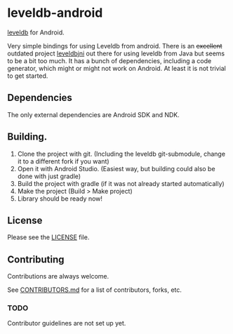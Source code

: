 # leveldb-android

[leveldb](https://github.com/google/leveldb) for Android.

Very simple bindings for using Leveldb from android.
There is an ~~excellent~~ outdated project [leveldbjni](https://github.com/fusesource/leveldbjni)
 out there for using leveldb from Java but seems to be a bit too much.
It has a bunch of dependencies, including a code generator,
 which might or might not work on Android. At least it is not trivial to get started.


## Dependencies

The only external dependencies are Android SDK and NDK.


## Building.

1. Clone the project with git. (Including the leveldb git-submodule, change it to a different fork if you want)
2. Open it with Android Studio. (Easiest way, but building could also be done with just gradle)
3. Build the project with gradle (if it was not already started automatically)
4. Make the project (Build > Make project)
5. Library should be ready now!


## License

Please see the [LICENSE](LICENSE) file.


## Contributing

Contributions are always welcome.

See [CONTRIBUTORS.md](CONTRIBUTORS.md) for a list of contributors, forks, etc.

### TODO

Contributor guidelines are not set up yet.

